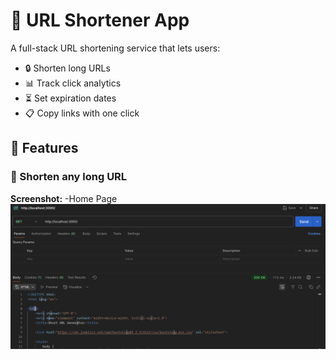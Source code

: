 # 🔗 URL Shortener App

A full-stack URL shortening service that lets users:
- 🔒 Shorten long URLs
- 📊 Track click analytics
- ⏳ Set expiration dates
- 📋 Copy links with one click


## 🚀 Features

### 🔐 Shorten any long URL

**Screenshot:**
-Home Page
![Shorten URL](screenshots/GET.png)